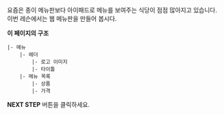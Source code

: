 요즘은 종이 메뉴판보다 아이패드로 메뉴를 보여주는 식당이 점점 많아지고 있습니다. 이번 레슨에서는 웹 메뉴판을 만들어 봅시다.


**이 페이지의 구조**
```
|- 메뉴
    |- 헤더
        |- 로고 이미지
        |- 타이틀
    |- 메뉴 목록
        |- 상품
        |- 가격
```



**NEXT STEP** 버튼을 클릭하세요.

